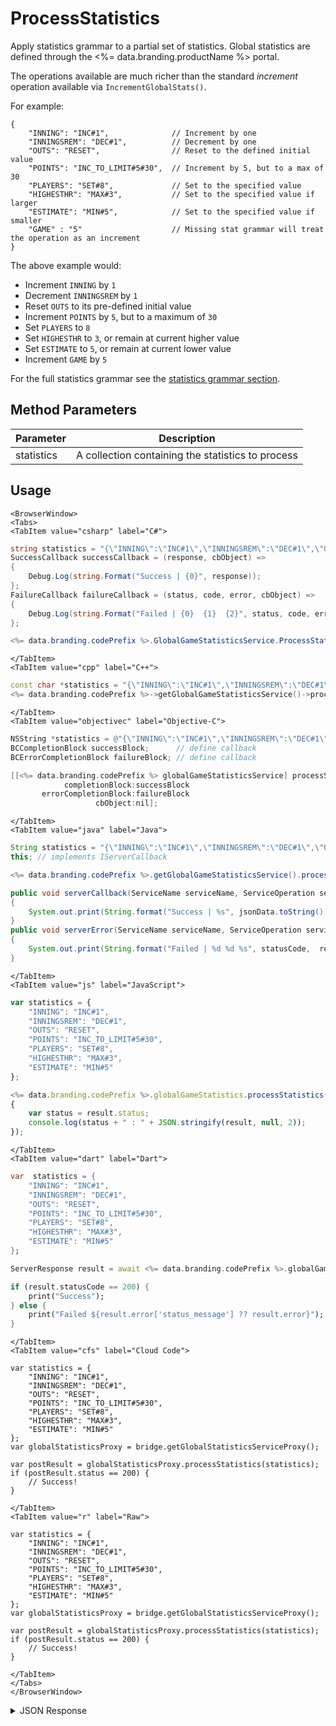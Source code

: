 # ProcessStatistics

Apply statistics grammar to a partial set of statistics. Global statistics are defined through the <%= data.branding.productName %> portal.

The operations available are much richer than the standard *increment* operation available via `IncrementGlobalStats()`.

For example:
```
{
    "INNING": "INC#1",              // Increment by one
    "INNINGSREM": "DEC#1",          // Decrement by one
    "OUTS": "RESET",                // Reset to the defined initial value
    "POINTS": "INC_TO_LIMIT#5#30",  // Increment by 5, but to a max of 30
    "PLAYERS": "SET#8",             // Set to the specified value
    "HIGHESTHR": "MAX#3",           // Set to the specified value if larger
    "ESTIMATE": "MIN#5",            // Set to the specified value if smaller
    "GAME" : "5"                    // Missing stat grammar will treat the operation as an increment
}
```

The above example would:

* Increment `INNING` by `1`
* Decrement `INNINGSREM` by `1`
* Reset `OUTS` to its pre-defined initial value
* Increment `POINTS` by `5`, but to a maximum of `30`
* Set `PLAYERS` to `8`
* Set `HIGHESTHR` to `3`, or remain at current higher value
* Set `ESTIMATE` to `5`, or remain at current lower value
* Increment `GAME` by `5`


For the full statistics grammar see the [statistics grammar section](/api/appendix/statisticsgrammar).

<PartialServop service_name="globalGameStatistics" operation_name="PROCESS_STATISTICS" />

## Method Parameters
Parameter | Description
--------- | -----------
statistics | A collection containing the statistics to process

## Usage

```mdx-code-block
<BrowserWindow>
<Tabs>
<TabItem value="csharp" label="C#">
```

```csharp
string statistics = "{\"INNING\":\"INC#1\",\"INNINGSREM\":\"DEC#1\",\"OUTS\":\"RESET\",\"POINTS\":\"INC_TO_LIMIT#5#30\",\"PLAYERS\":\"SET#8\",\"HIGHESTHR\":\"MAX#3\",\"ESTIMATE\":\"MIN#5\"}";
SuccessCallback successCallback = (response, cbObject) =>
{
    Debug.Log(string.Format("Success | {0}", response));
};
FailureCallback failureCallback = (status, code, error, cbObject) =>
{
    Debug.Log(string.Format("Failed | {0}  {1}  {2}", status, code, error));
};

<%= data.branding.codePrefix %>.GlobalGameStatisticsService.ProcessStatistics(statistics, successCallback, failureCallback);
```

```mdx-code-block
</TabItem>
<TabItem value="cpp" label="C++">
```

```cpp
const char *statistics = "{\"INNING\":\"INC#1\",\"INNINGSREM\":\"DEC#1\",\"OUTS\":\"RESET\",\"POINTS\":\"INC_TO_LIMIT#5#30\",\"PLAYERS\":\"SET#8\",\"HIGHESTHR\":\"MAX#3\",\"ESTIMATE\":\"MIN#5\"}";
<%= data.branding.codePrefix %>->getGlobalGameStatisticsService()->processStatistics(statistics, this);
```

```mdx-code-block
</TabItem>
<TabItem value="objectivec" label="Objective-C">
```

```objectivec
NSString *statistics = @"{\"INNING\":\"INC#1\",\"INNINGSREM\":\"DEC#1\",\"OUTS\":\"RESET\",\"POINTS\":\"INC_TO_LIMIT#5#30\",\"PLAYERS\":\"SET#8\",\"HIGHESTHR\":\"MAX#3\",\"ESTIMATE\":\"MIN#5\"}";
BCCompletionBlock successBlock;      // define callback
BCErrorCompletionBlock failureBlock; // define callback

[[<%= data.branding.codePrefix %> globalGameStatisticsService] processStatistics:statistics
            completionBlock:successBlock
       errorCompletionBlock:failureBlock
                   cbObject:nil];
```

```mdx-code-block
</TabItem>
<TabItem value="java" label="Java">
```

```java
String statistics = "{\"INNING\":\"INC#1\",\"INNINGSREM\":\"DEC#1\",\"OUTS\":\"RESET\",\"POINTS\":\"INC_TO_LIMIT#5#30\",\"PLAYERS\":\"SET#8\",\"HIGHESTHR\":\"MAX#3\",\"ESTIMATE\":\"MIN#5\"}";
this; // implements IServerCallback

<%= data.branding.codePrefix %>.getGlobalGameStatisticsService().processStatistics(statistics, this);

public void serverCallback(ServiceName serviceName, ServiceOperation serviceOperation, JSONObject jsonData)
{
    System.out.print(String.format("Success | %s", jsonData.toString()));
}
public void serverError(ServiceName serviceName, ServiceOperation serviceOperation, int statusCode, int reasonCode, String jsonError)
{
    System.out.print(String.format("Failed | %d %d %s", statusCode,  reasonCode, jsonError.toString()));
}
```

```mdx-code-block
</TabItem>
<TabItem value="js" label="JavaScript">
```

```javascript
var statistics = {
    "INNING": "INC#1",
    "INNINGSREM": "DEC#1",
    "OUTS": "RESET",
    "POINTS": "INC_TO_LIMIT#5#30",
    "PLAYERS": "SET#8",
    "HIGHESTHR": "MAX#3",
    "ESTIMATE": "MIN#5"
};

<%= data.branding.codePrefix %>.globalGameStatistics.processStatistics(statistics, result =>
{
	var status = result.status;
	console.log(status + " : " + JSON.stringify(result, null, 2));
});
```

```mdx-code-block
</TabItem>
<TabItem value="dart" label="Dart">
```

```dart
var  statistics = {
    "INNING": "INC#1",
    "INNINGSREM": "DEC#1",
    "OUTS": "RESET",
    "POINTS": "INC_TO_LIMIT#5#30",
    "PLAYERS": "SET#8",
    "HIGHESTHR": "MAX#3",
    "ESTIMATE": "MIN#5"
};

ServerResponse result = await <%= data.branding.codePrefix %>.globalGameStatisticsService.processStatistics(statistics:statistics);

if (result.statusCode == 200) {
    print("Success");
} else {
    print("Failed ${result.error['status_message'] ?? result.error}");
}
```

```mdx-code-block
</TabItem>
<TabItem value="cfs" label="Cloud Code">
```

```cfscript
var statistics = {
    "INNING": "INC#1",
    "INNINGSREM": "DEC#1",
    "OUTS": "RESET",
    "POINTS": "INC_TO_LIMIT#5#30",
    "PLAYERS": "SET#8",
    "HIGHESTHR": "MAX#3",
    "ESTIMATE": "MIN#5"
};
var globalStatisticsProxy = bridge.getGlobalStatisticsServiceProxy();

var postResult = globalStatisticsProxy.processStatistics(statistics);
if (postResult.status == 200) {
    // Success!
}
```

```mdx-code-block
</TabItem>
<TabItem value="r" label="Raw">
```

```cfscript
var statistics = {
    "INNING": "INC#1",
    "INNINGSREM": "DEC#1",
    "OUTS": "RESET",
    "POINTS": "INC_TO_LIMIT#5#30",
    "PLAYERS": "SET#8",
    "HIGHESTHR": "MAX#3",
    "ESTIMATE": "MIN#5"
};
var globalStatisticsProxy = bridge.getGlobalStatisticsServiceProxy();

var postResult = globalStatisticsProxy.processStatistics(statistics);
if (postResult.status == 200) {
    // Success!
}
```

```mdx-code-block
</TabItem>
</Tabs>
</BrowserWindow>
```

<details>
<summary>JSON Response</summary>

```json
{
  "data": {
    "statisticsExceptions": {
      "INNINGSREM": "minApplied"
    },
    "statistics": {
      "OUTS": 0,
      "HIGHESTHR": 4,
      "PLAYERS": 8,
      "INNINGSREM": 0,
      "INNING": 2,
      "POINTS": 11,
      "ESTIMATE": 5
    }
  },
  "status": 200
}
```
</details>

